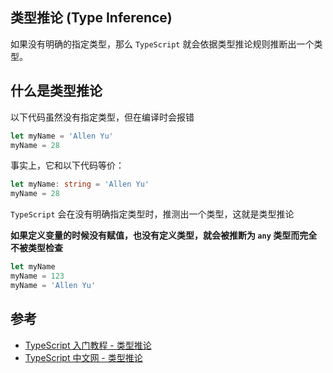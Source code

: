 ## 类型推论 (Type Inference)

如果没有明确的指定类型，那么 `TypeScript` 就会依据类型推论规则推断出一个类型。

## 什么是类型推论

以下代码虽然没有指定类型，但在编译时会报错

```typescript
let myName = 'Allen Yu'
myName = 28
```

事实上，它和以下代码等价：

```typescript
let myName: string = 'Allen Yu'
myName = 28
```

`TypeScript` 会在没有明确指定类型时，推测出一个类型，这就是类型推论

**如果定义变量的时候没有赋值，也没有定义类型，就会被推断为 `any` 类型而完全不被类型检查**

```typescript
let myName
myName = 123
myName = 'Allen Yu'
```

## 参考

-   [TypeScript 入门教程 - 类型推论](https://ts.xcatliu.com/basics/type-inference)
-   [TypeScript 中文网 - 类型推论](https://www.tslang.cn/docs/handbook/type-inference.html)
